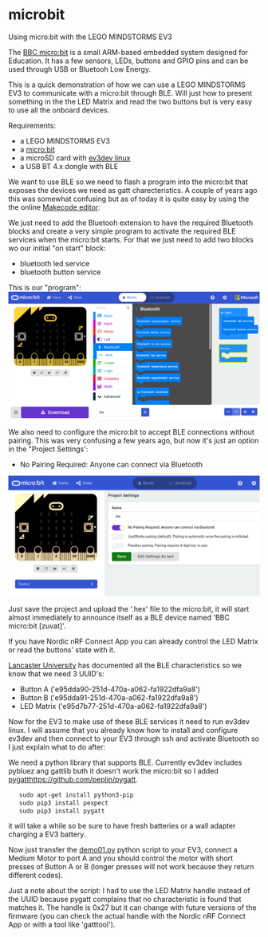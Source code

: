 # microbit
Using micro:bit with the LEGO MINDSTORMS EV3

The [BBC micro:bit](https://en.wikipedia.org/wiki/Micro_Bit) is a small ARM-based embedded system designed for Education.
It has a few sensors, LEDs, buttons and GPIO pins and can be used through USB or Bluetooh Low Energy.

This is a quick demonstration of how we can use a LEGO MINDSTORMS EV3 to communicate with a micro:bit through BLE. Will just how to present something in the the LED Matrix and read the two buttons but is very easy to use all the onboard devices.

Requirements:
- a LEGO MINDSTORMS EV3
- a [micro:bit](https://microbit.org/)
- a microSD card with [ev3dev linux](https://www.ev3dev.org/)
- a USB BT 4.x dongle with BLE

We want to use BLE so we need to flash a program into the micro:bit that exposes the devices we need as gatt charecteristics. A couple of years ago this was somewhat confusing but as of today it is quite easy by using the the online [Makecode editor](https://makecode.microbit.org/#editor):

We just need to add the Bluetooh extension to have the required Bluetooth blocks and create a very simple program to activate the required BLE services when the micro:bit starts. For that we just need to add two blocks wo our initial "on start" block:

+ bluetooth led service
+ bluetooth button service

This is our "program":
![Program](https://github.com/JorgePe/microbit/blob/master/makecode-ble-01.png)

We also need to configure the micro:bit to accept BLE connections without pairing. This was very confusing a few years ago, but now it's just an option in the "Project Settings':

+ No Pairing Required: Anyone can connect via Bluetooth

![Project settings](https://github.com/JorgePe/microbit/blob/master/makecode-ble-02.png)


Just save the project and upload the '.hex' file to the micro:bit, it will start almost immediately to announce itself as a BLE device named 'BBC micro:bit [zuvat]'.

If you have Nordic nRF Connect App you can already control the LED Matrix or read the buttons' state with it.

[Lancaster University](https://lancaster-university.github.io/microbit-docs/resources/bluetooth/bluetooth_profile.html) has documented all the BLE characteristics so we know that we need 3 UUID's:

+ Button A ('e95dda90-251d-470a-a062-fa1922dfa9a8')
+ Button B ('e95dda91-251d-470a-a062-fa1922dfa9a8')
+ LED Matrix ('e95d7b77-251d-470a-a062-fa1922dfa9a8')

Now for the EV3 to make use of these BLE services it need to run ev3dev linux. I will assume that you already know how to install and configure ev3dev and then connect to your EV3 through ssh and activate Bluetooth so I just explain what to do after:

We need a python library that supports BLE. Currently ev3dev includes pybluez ang gattlib buth it doesn't work the micro:bit so I added [pygatt]()https://github.com/peplin/pygatt.

```
   sudo apt-get install python3-pip
   sudo pip3 install pexpect
   sudo pip3 install pygatt
```

it will take a while so be sure to have fresh batteries or a wall adapter charging a EV3 battery.

Now just transfer the [demo01.py](https://github.com/JorgePe/microbit/blob/master/demo01.py) python script to your EV3, connect a Medium Motor to port A and you should control the motor with short presses of Button A or B (longer presses will not work because they return different codes).

Just a note about the script: I had to use the LED Matrix handle instead of the UUID because pygatt complains that no characteristic is found that matches it. The handle is 0x27 but it can change with future versions of the firmware (you can check the actual handle with the Nordic nRF Connect App or with a tool like 'gatttool').


